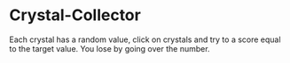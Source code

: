 # Crystal-Collector
Each crystal has a random value, click on crystals and try to a score equal to the target value. You lose by going over the number.
